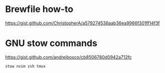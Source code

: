 # Brewfile how-to
https://gist.github.com/ChristopherA/a579274536aab36ea9966f301ff14f3f

# GNU stow commands
https://gist.github.com/andreibosco/cb8506780d0942a712fc

```
stow nvim zsh tmux
```

